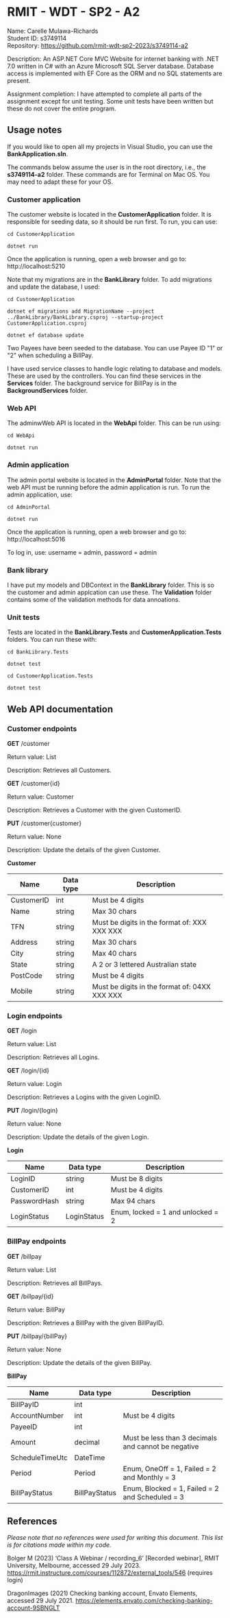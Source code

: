 # RMIT - WDT - SP2 - A2
Name: Carelle Mulawa-Richards<br>
Student ID: s3749114<br>
Repository: https://github.com/rmit-wdt-sp2-2023/s3749114-a2

Description: An ASP.NET Core MVC Website for internet banking with .NET 7.0 written in C# with an Azure Microsoft SQL Server database. Database access is implemented with EF Core as the ORM and no SQL statements are present.

Assignment completion: I have attempted to complete all parts of the assignment except for unit testing. Some unit tests have been written but these do not cover the entire program. 

## Usage notes

If you would like to open all my projects in Visual Studio, you can use the **BankApplication.sln**.

The commands below assume the user is in the root directory, i.e., the **s3749114-a2** folder. These commands are for Terminal on Mac OS. You may need to adapt these for your OS.

### Customer application

The customer website is located in the **CustomerApplication** folder. It is responsible for seeding data, so it should be run first. To run, you can use:
```
cd CustomerApplication

dotnet run
```
Once the application is running, open a web browser and go to: http://localhost:5210

Note that my migrations are in the **BankLibrary** folder. To add migrations and update the database, I used:
```
cd CustomerApplication

dotnet ef migrations add MigrationName --project ../BankLibrary/BankLibrary.csproj --startup-project CustomerApplication.csproj   

dotnet ef database update   
```
Two Payees have been seeded to the database. You can use Payee ID "1" or "2" when scheduling a BillPay.

I have used service classes to handle logic relating to database and models. These are used by the controllers. You can find these services in the **Services** folder. The background service for BillPay is in the **BackgroundServices** folder.  

### Web API

The adminwWeb API is located in the **WebApi** folder. This can be run using:
```
cd WebApi

dotnet run
```

### Admin application

The admin portal website is located in the **AdminPortal** folder. Note that the web API must be running before the admin application is run. To run the admin application, use:
```
cd AdminPortal

dotnet run
```
Once the application is running, open a web browser and go to: http://localhost:5016

To log in, use: username = admin, password = admin

### Bank library

I have put my models and DBContext in the **BankLibrary** folder. This is so the customer and admin applcation can use these. The **Validation** folder contains some of the validation methods for data annoations. 

### Unit tests

Tests are located in the **BankLibrary.Tests** and **CustomerApplication.Tests** folders. You can run these with: 
```
cd BankLibrary.Tests

dotnet test
```
```
cd CustomerApplication.Tests

dotnet test
```

## Web API documentation

### Customer endpoints

**GET** /customer

Return value: List<Customer>

Description: Retrieves all Customers.

**GET** /customer{id}

Return value: Customer

Description: Retrieves a Customer with the given CustomerID.

**PUT** /customer{customer}

Return value: None

Description: Update the details of the given Customer.

**Customer**

| Name  | Data type | Description |
| ------------- | ------------- | ------------- |
| CustomerID  | int | Must be 4 digits |
| Name  | string | Max 30 chars |
| TFN  | string | Must be digits in the format of: XXX XXX XXX |
| Address | string | Max 30 chars |
| City  | string | Max 40 chars |
| State  | string | A 2 or 3 lettered Australian state |
| PostCode  | string | Must be 4 digits |
| Mobile  | string | Must be digits in the format of: 04XX XXX XXX |

### Login endpoints

**GET** /login

Return value: List<Login>

Description: Retrieves all Logins.

**GET** /login/{id}

Return value: Login

Description: Retrieves a Logins with the given LoginID.

**PUT** /login/{login}

Return value: None

Description: Update the details of the given Login.

**Login**

| Name  | Data type | Description |
| ------------- | ------------- | ------------- |
| LoginID | string | Must be 8 digits |
| CustomerID  | int | Must be 4 digits |
| PasswordHash  | string | Max 94 chars |
| LoginStatus  | LoginStatus | Enum, locked = 1 and unlocked = 2 |

### BillPay endpoints

**GET** /billpay

Return value: List<BillPay>

Description: Retrieves all BillPays.

**GET** /billpay/{id}

Return value: BillPay

Description: Retrieves a BillPay with the given BillPayID.

**PUT** /billpay/{billPay}

Return value: None

Description: Update the details of the given BillPay.

**BillPay**

| Name  | Data type | Description |
| ------------- | ------------- | ------------- |
| BillPayID  | int |  |
| AccountNumber  | int | Must be 4 digits |
| PayeeID  | int |  |
| Amount | decimal | Must be less than 3 decimals and cannot be negative |
| ScheduleTimeUtc  | DateTime |  |
| Period  | Period | Enum,  OneOff = 1, Failed = 2 and Monthly = 3  |
| BillPayStatus  | BillPayStatus | Enum,  Blocked = 1, Failed = 2 and Scheduled = 3  |

## References

_Please note that no references were used for writing this document. This list is for citations made within my code._

Bolger M (2023) ‘Class A Webinar / recording_6’ [Recorded webinar], RMIT University, Melbourne, accessed 29 July 2023. https://rmit.instructure.com/courses/112872/external_tools/546 (requires login)

DragonImages (2021) Checking banking account, Envato Elements, accessed 29 July 2021. https://elements.envato.com/checking-banking-account-9SBNGLT